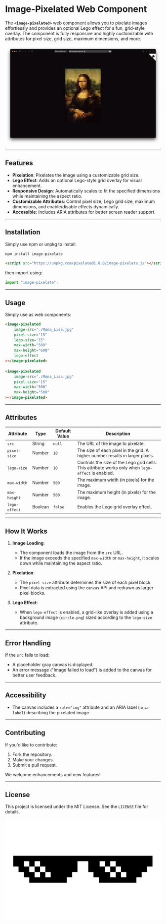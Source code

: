 # Image-Pixelated Web Component

The **`<image-pixelated>`** web component allows you to pixelate images effortlessly and provides an optional Lego effect for a fun, grid-style overlay. The component is fully responsive and highly customizable with attributes for pixel size, grid size, maximum dimensions, and more.

![Mona Lisa Pixelated](./assets/screenshot.png)

---

## Features

- **Pixelation**: Pixelates the image using a customizable grid size.
- **Lego Effect**: Adds an optional Lego-style grid overlay for visual enhancement.
- **Responsive Design**: Automatically scales to fit the specified dimensions while maintaining the aspect ratio.
- **Customizable Attributes**: Control pixel size, Lego grid size, maximum dimensions, and enable/disable effects dynamically.
- **Accessible**: Includes ARIA attributes for better screen reader support.

---

## Installation

Simply use npm or unpkg to install:

```bash
npm install image-pixelate
```

```html
<script src="https://unpkg.com/pixelate@1.0.0/image-pixelate.js"></script>
```

then import using:

```js
import "image-pixelate";
```

---

## Usage

Simply use as web components:

```html
<image-pixelated
    image-src="./Mona_Lisa.jpg"
    pixel-size="15"
    lego-size="15"
    max-width="500"
    max-height="600"
    lego-effect
></image-pixelated>

<image-pixelated
    image-src="./Mona_Lisa.jpg"
    pixel-size="15"
    max-width="500"
    max-height="500"
></image-pixelated>
```

---

## Attributes

| Attribute      | Type    | Default Value | Description                                                                                         |
|----------------|---------|---------------|-----------------------------------------------------------------------------------------------------|
| `src`    | String  | `null`        | The URL of the image to pixelate.                                                                  |
| `pixel-size`   | Number  | `10`          | The size of each pixel in the grid. A higher number results in larger pixels.                      |
| `lego-size`    | Number  | `10`          | Controls the size of the Lego grid cells. This attribute works only when `lego-effect` is enabled. |
| `max-width`    | Number  | `500`         | The maximum width (in pixels) for the image.                                                       |
| `max-height`   | Number  | `500`         | The maximum height (in pixels) for the image.                                                      |
| `lego-effect`  | Boolean | `false`       | Enables the Lego grid overlay effect.                                                              |

---

## How It Works

1. **Image Loading**:
   - The component loads the image from the `src` URL.
   - If the image exceeds the specified `max-width` or `max-height`, it scales down while maintaining the aspect ratio.

2. **Pixelation**:
   - The `pixel-size` attribute determines the size of each pixel block.
   - Pixel data is extracted using the `canvas` API and redrawn as larger pixel blocks.

3. **Lego Effect**:
   - When `lego-effect` is enabled, a grid-like overlay is added using a background image (`circle.png`) sized according to the `lego-size` attribute.

---

## Error Handling

If the `src` fails to load:

- A placeholder gray canvas is displayed.
- An error message ("Image failed to load") is added to the canvas for better user feedback.

---

## Accessibility

- The canvas includes a `role="img"` attribute and an ARIA label (`aria-label`) describing the pixelated image.

---

## Contributing

If you'd like to contribute:

1. Fork the repository.
2. Make your changes.
3. Submit a pull request.

We welcome enhancements and new features!

---

## License

This project is licensed under the MIT License. See the `LICENSE` file for details.

![Pixelated](./assets/pixelated.png)
